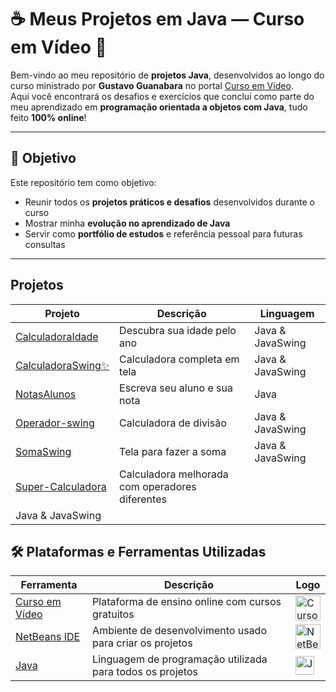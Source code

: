 # ☕ Meus Projetos em Java — Curso em Vídeo 🧠

Bem-vindo ao meu repositório de **projetos Java**, desenvolvidos ao longo do curso ministrado por **Gustavo Guanabara** no portal [Curso em Vídeo](https://www.cursoemvideo.com/).  
Aqui você encontrará os desafios e exercícios que concluí como parte do meu aprendizado em **programação orientada a objetos com Java**, tudo feito **100% online**!

---

## 🎯 Objetivo

Este repositório tem como objetivo:

- Reunir todos os **projetos práticos e desafios** desenvolvidos durante o curso
- Mostrar minha **evolução no aprendizado de Java**
- Servir como **portfólio de estudos** e referência pessoal para futuras consultas

---

## Projetos

| Projeto | Descrição | Linguagem |
|---------|-----------|-----------|
| [CalculadoraIdade](https://github.com/Iago456/ProjetosCursoJava/tree/main/CalculadoraIdade#readme) | Descubra sua idade pelo ano | Java & JavaSwing |
| [CalculadoraSwing✨](https://github.com/Iago456/ProjetosCursoJava/tree/main/Calculadoraswing#readme) | Calculadora completa em tela | Java & JavaSwing |
| [NotasAlunos](https://github.com/Iago456/ProjetosCursoJava/tree/main/Notasalunos#readme) | Escreva seu aluno e sua nota | Java |
| [Operador-swing](https://github.com/Iago456/ProjetosCursoJava/tree/main/Operador-swing#readme) | Calculadora de divisão | Java & JavaSwing |
| [SomaSwing](https://github.com/Iago456/ProjetosCursoJava/tree/main/Somaswing#readme) | Tela para fazer a soma | Java & JavaSwing |
| [Super-Calculadora](https://github.com/Iago456/ProjetosCursoJava/tree/main/Super-Calculadora#readme) | Calculadora melhorada com operadores diferentes| 
Java & JavaSwing | 

## 🛠️ Plataformas e Ferramentas Utilizadas

| Ferramenta | Descrição | Logo |
|------------|-----------|------|
| [Curso em Vídeo](https://www.cursoemvideo.com/) | Plataforma de ensino online com cursos gratuitos | <img src="https://www.cursoemvideo.com/wp-content/uploads/2022/01/logo-cursoemvideo-branca.png" alt="Curso em Vídeo" width="40"/> |
| [NetBeans IDE](https://netbeans.apache.org/) | Ambiente de desenvolvimento usado para criar os projetos | <img src="https://upload.wikimedia.org/wikipedia/commons/9/98/Apache_NetBeans_Logo.svg" alt="NetBeans" width="40"/> |
| [Java](https://www.oracle.com/java/) | Linguagem de programação utilizada para todos os projetos | <img src="https://upload.wikimedia.org/wikipedia/en/3/30/Java_programming_language_logo.svg" alt="Java" width="30"/> |

